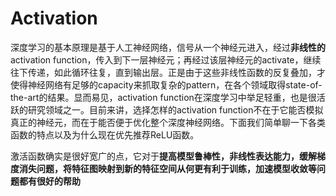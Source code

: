 # Activation

深度学习的基本原理是基于人工神经网络，信号从一个神经元进入，经过**非线性的**activation function，传入到下一层神经元；再经过该层神经元的activate，继续往下传递，如此循环往复，直到输出层。正是由于这些非线性函数的反复叠加，才使得神经网络有足够的capacity来抓取复杂的pattern，在各个领域取得state-of-the-art的结果。显而易见，activation function在深度学习中举足轻重，也是很活跃的研究领域之一。目前来讲，选择怎样的activation function不在于它能否模拟真正的神经元，而在于能否便于优化整个深度神经网络。下面我们简单聊一下各类函数的特点以及为什么现在优先推荐ReLU函数。

激活函数确实是很好宽广的点，它对于**提高模型鲁棒性，非线性表达能力，缓解梯度消失问题，将特征图映射到新的特征空间从何更有利于训练，加速模型收敛等问题都有很好的帮助**